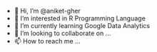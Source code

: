 - 👋 Hi, I’m @aniket-gher
- 👀 I’m interested in R Programming Language
- 🌱 I’m currently learning Google Data Analytics
- 💞️ I’m looking to collaborate on ...
- 📫 How to reach me ...

<!---
aniket-gher/aniket-gher is a ✨ special ✨ repository because its `README.md` (this file) appears on your GitHub profile.
You can click the Preview link to take a look at your changes.
--->
